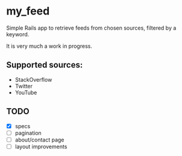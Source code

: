# my_feed

Simple Rails app to retrieve feeds from chosen sources, filtered by a keyword.

It is very much a work in progress.

## Supported sources:

* StackOverflow
* Twitter
* YouTube

## TODO

- [x] specs
- [ ] pagination
- [ ] about/contact page
- [ ] layout improvements
